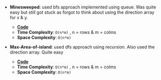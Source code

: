 - **Minesweeped**: used bfs approach implemented using queue. Was quite easy but still got stuck as forgot to think about using the direction array for x & y.

  - **[Code](./Minesweeped.cpp)**  
  - **Time Complexity**: `O(n*m)`  , n = rows & m = colms
  - **Space Complexity**: `O(n*m)`


- **Max-Area-of-island**: used dfs approach using recursion. Also used the direction array. Quite easy

  - **[Code](./Max-Area-of-island.cpp)**  
  - **Time Complexity**: `O(n*m)`  , n = rows & m = colms
  - **Space Complexity**: `O(n*m)`